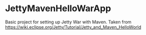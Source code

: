 # JettyMavenHelloWarApp
Basic project for setting up Jetty War with Maven.  Taken from https://wiki.eclipse.org/Jetty/Tutorial/Jetty_and_Maven_HelloWorld
